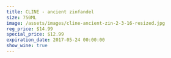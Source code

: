 ```yaml
---
title: CLINE - ancient zinfandel
size: 750ML
image: /assets/images/cline-ancient-zin-2-3-16-resized.jpg
reg_price: $14.99
special_price: $12.99
expiration_date: 2017-05-24 00:00:00
show_wine: true
---
```



